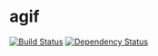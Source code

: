 agif
========

[![Build Status](https://travis-ci.org/aaharu/agif.png?branch=master)](https://travis-ci.org/aaharu/agif)
[![Dependency Status](https://gemnasium.com/aaharu/agif.png)](https://gemnasium.com/aaharu/agif)

